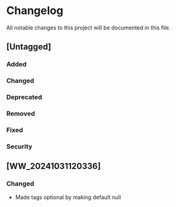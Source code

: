 # Changelog

All notable changes to this project will be documented in this file.

## [Untagged]

### Added

### Changed

### Deprecated

### Removed

### Fixed

### Security

## [WW_20241031120336]

### Changed

- Made tags optional by making default null